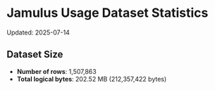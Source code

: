 # Jamulus Usage Dataset Statistics

Updated: 2025-07-14

## Dataset Size
- **Number of rows**: 1,507,863
- **Total logical bytes**: 202.52 MB (212,357,422 bytes)
